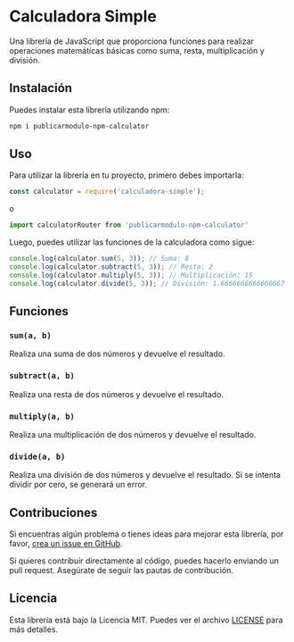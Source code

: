 # Calculadora Simple

Una librería de JavaScript que proporciona funciones para realizar operaciones matemáticas básicas como suma, resta, multiplicación y división.


## Instalación

Puedes instalar esta librería utilizando npm:

```bash
npm i publicarmodulo-npm-calculator
```

## Uso

Para utilizar la librería en tu proyecto, primero debes importarla:

```javascript
const calculator = require('calculadora-simple');
```
o

```javascript
import calculatorRouter from 'publicarmodulo-npm-calculator'
```
Luego, puedes utilizar las funciones de la calculadora como sigue:

```javascript
console.log(calculator.sum(5, 3)); // Suma: 8
console.log(calculator.subtract(5, 3)); // Resta: 2
console.log(calculator.multiply(5, 3)); // Multiplicación: 15
console.log(calculator.divide(5, 3)); // División: 1.6666666666666667
```

## Funciones

### `sum(a, b)`

Realiza una suma de dos números y devuelve el resultado.

### `subtract(a, b)`

Realiza una resta de dos números y devuelve el resultado.

### `multiply(a, b)`

Realiza una multiplicación de dos números y devuelve el resultado.

### `divide(a, b)`

Realiza una división de dos números y devuelve el resultado. Si se intenta dividir por cero, se generará un error.

## Contribuciones

Si encuentras algún problema o tienes ideas para mejorar esta librería, por favor, [crea un issue en GitHub](https://github.com/tuusuario/calculadora-simple/issues).

Si quieres contribuir directamente al código, puedes hacerlo enviando un pull request. Asegúrate de seguir las pautas de contribución.

## Licencia

Esta librería está bajo la Licencia MIT. Puedes ver el archivo [LICENSE](LICENSE) para más detalles.